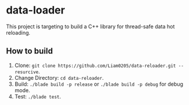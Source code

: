 # data-loader

This project is targeting to build a C++ library for thread-safe data hot reloading.

## How to build

1. Clone: `git clone https://github.com/Liam0205/data-reloader.git --resurcive`.
2. Change Directory: `cd data-reloader`.
3. Build: `./blade build -p release` or `./blade build -p debug` for debug mode.
4. Test: `./blade test`.
